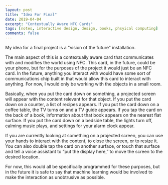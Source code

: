 ```yaml
---
layout: post
title: "Idea For Final"
date: 2019-04-04
excerpt: "Contextually Aware NFC Cards"
tags: [notes, interactive design, design, books, phsyical computing]
comments: false
---
```


My idea for a final project is a "vision of the future" installation.

The main aspect of this is a contextually aware card that communicates with and modifies the world using NFC. This card, in the future, could be your phone, but for the purposes of the project it would just be an NFC card. In the future, anything you interact with would have some sort of communications chip built in that would allow this card to interact with anything. For now, I would only be working with the objects in a small room.

Basically, when you put the card down on something, a projected screen will appear with the content relevant for that object. If you put the card down on a counter, a list of recipes appears. If you put the card down on a coffee table, the TV turns on and a TV guide appears. If you tap the card on the back of a book, information about that book appears on the nearest flat surface. If you put the card down on a bedside table, the lights turn off, calming music plays, and settings for your alarm clock appear.

If you are currently looking at something on a projected screen, you can use your hands to interact with the content, to close the screen, or to resize it. You can also double tap the card on another surface, or touch that surface and tell a voice assistant to “put the display here,” to move the screen to the desired location.

For now, this would all be specifically programmed for these purposes, but in the future it is safe to say that machine learning would be involved to make the interaction as unobtrusive as possible.